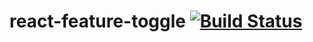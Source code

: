 # react-feature-toggle [![Build Status](https://travis-ci.org/benjaminparnell/react-feature-toggle.svg?branch=master)](https://travis-ci.org/benjaminparnell/react-feature-toggle)
